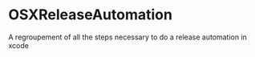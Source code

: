 # OSXReleaseAutomation
A regroupement of all the steps necessary to do a release automation in xcode
